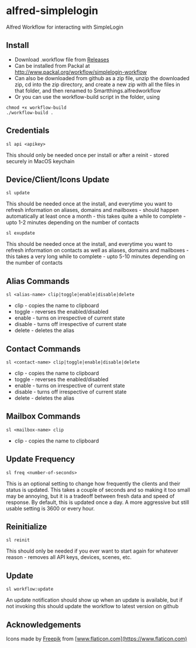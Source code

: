 # alfred-simplelogin
Alfred  Workflow for interacting with SimpleLogin

## Install
* Download .workflow file from [Releases](https://github.com/schwark/alfred-simplelogin/releases)
* Can be installed from Packal at http://www.packal.org/workflow/simplelogin-workflow
* Can also be downloaded from github as a zip file, unzip the downloaded zip, cd into the zip directory, and create a new zip with all the files in that folder, and then renamed to Smartthings.alfredworkflow
* Or you can use the workflow-build script in the folder, using
```
chmod +x workflow-build
./workflow-build . 
```

## Credentials

```
sl api <apikey>
```
This should only be needed once per install or after a reinit - stored securely in MacOS keychain


## Device/Client/Icons Update

```
sl update
```
This should be needed once at the install, and everytime you want to refresh information on aliases, domains and mailboxes - should happen automatically at least once a month - this takes quite a while to complete - upto 1-2 minutes depending on the number of contacts

```
sl exupdate
```
This should be needed once at the install, and everytime you want to refresh information on contacts as well as aliases, domains and mailboxes - this takes a very long while to complete - upto 5-10 minutes depending on the number of contacts

## Alias Commands

```
sl <alias-name> clip|toggle|enable|disable|delete
```

* clip - copies the name to clipboard
* toggle - reverses the enabled/disabled
* enable - turns on irrespective of current state
* disable - turns off irrespective of current state
* delete - deletes the alias


## Contact Commands

```
sl <contact-name> clip|toggle|enable|disable|delete
```

* clip - copies the name to clipboard
* toggle - reverses the enabled/disabled
* enable - turns on irrespective of current state
* disable - turns off irrespective of current state
* delete - deletes the alias


## Mailbox Commands

```
sl <mailbox-name> clip
```

* clip - copies the name to clipboard


## Update Frequency

```
sl freq <number-of-seconds>
```
This is an optional setting to change how frequently the clients and their status is updated. This takes a couple of seconds and so making it too small may be annoying, but it is a tradeoff between fresh data and speed of response. By default, this is updated once a day. A more aggressive but still usable setting is 3600 or every hour.

## Reinitialize

```
sl reinit
```
This should only be needed if you ever want to start again for whatever reason - removes all API keys, devices, scenes, etc.

## Update

```
sl workflow:update
```
An update notification should show up when an update is available, but if not invoking this should update the workflow to latest version on github

## Acknowledgements

Icons made by [Freepik](https://www.flaticon.com/authors/freepik) from [www.flaticon.com](https://www.flaticon.com)  
